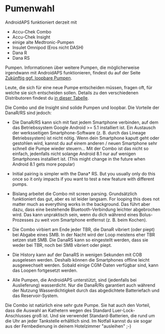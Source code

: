 # Pumenwahl

AndroidAPS funktioniert derzeit mit

- Accu-Chek Combo
- Accu-Chek Insight
- einige alte Medtronic-Pumpen
- Insulet Omnipod (Eros nicht DASH)
- Dana R
- Dana RS

Pumpen. Informationen über weitere Pumpen, die möglicherweise irgendwann mit AndroidAPS funktionieren, findest du auf der Seite [Zukünftig ggf. loopbare Pumpen](Future-possible-Pump-Drivers.md).

Leute, die sich für eine neue Pumpe entscheiden müssen, fragen oft, für welche sie sich entscheiden sollen. Details zu den verschiedenen Distributoren findest du [in dieser Tabelle](https://drive.google.com/open?id=1CRfmmjA-0h_9nkRViP3J9FyflT9eu-a8HeMrhrKzKz0).

Die Combo und die Insight sind solide Pumpen und loopbar. Die Vorteile der DanaR/RS sind jedoch:

* Die DanaR/RS kann sich mit fast jedem Smartphone verbinden, auf dem das Betriebssystem Google Android >= 5.1 installiert ist. Ein Austausch der werksseitigen Smartphone-Software (z. B. durch das Lineage Betriebssystem) ist nicht nötig. Wenn dein Smartphone kaputt geht oder gestohlen wird, kannst du auf einem anderen / neuen Smartphone sehr schnell die Pumpe wieder steuern... Mit der Combo ist das nicht so einfach, jedenfalls nicht solange Android 8.1 nur auf wenigen Smartphones installiert ist. (This might change in the future when Android 8.1 gets more popular)

* Initial pairing is simpler with the Dana* RS. But you usually only do this once so it only impacts if you want to test a new feature with different pumps.

* Bislang arbeitet die Combo mit screen parsing. Grundsätzlich funktioniert das gut, aber es ist leider langsam. For looping this does not matter much as everything works in the background. Das führt aber dazu, dass eine bestehende Bluetooth-Verbindung leichter abgebrochen wird. Das kann unpraktisch sein, wenn du dich während eines Bolus-Prozesses zu weit vom Smartphone entfernst (z. B. beim Kochen).

* Die Combo virbiert am Ende jeder TBR, die DanaR vibriert (oder piept) bei Abgabe eines SMB. In der Nacht wird der Loop meistens eher TBR setzen statt SMB.  Die DanaRS kann so eingestellt werden, dass sie weder bei TBR, noch bei SMB vibriert oder piept.

* Die History kann auf der DanaRS in wenigen Sekunden mit COB ausgelesen werden. Deshalb können die Smartphones offline leicht ausgewechselt werden. Sobald einige CGM-Daten verfügbar sind, kann das Loopen fortgesetzt werden.

* Alle Pumpen, die AndroidAPS unterstützt, sind (jedenfalls bei Auslieferung) wasserdicht. Nur die DanaR/Rs garantiert auch während der Nutzung Wasserdichtigkeit durch das abgedichtete Batteriefach und das Reservoir-System.

Die Combo ist natürlich eine sehr gute Pumpe. Sie hat auch den Vorteil, dass die Auswahl an Kathetern wegen des Standard Luer-Lock-Anschlusses groß ist. Und sie verwendet Standard-Batterien, die rund um die Uhr an jeder Tankstelle erhältlich sind. Im Notfall kannst du sie sogar aus der Fernbedienung in deinem Hotelzimmer "ausleihen" ;-)
